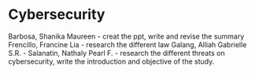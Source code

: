 # Cybersecurity

Barbosa, Shanika Maureen - creat the ppt, write and revise the summary
Frencillo, Francine Lia - research the different law
Galang, Alliah Gabrielle S.R. - 
Salanatin, Nathaly Pearl F. - research the different threats on cybersecurity, write the introduction and objective of the study.
